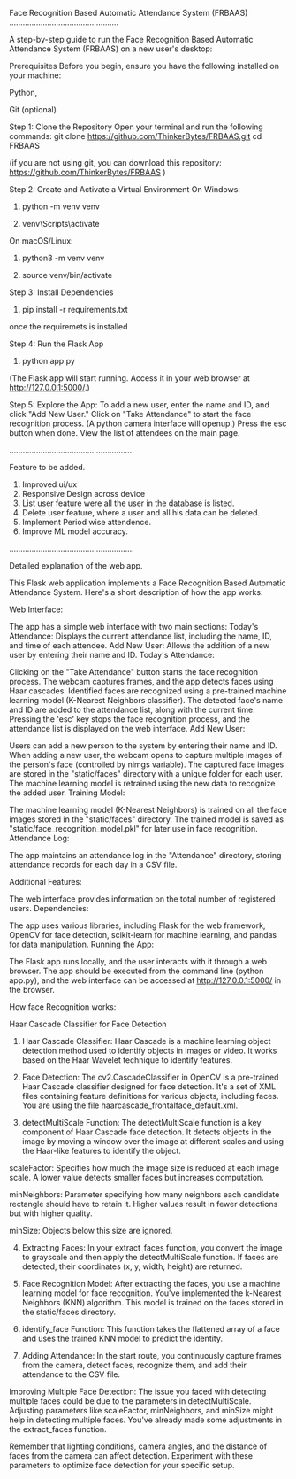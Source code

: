 Face Recognition Based Automatic Attendance System (FRBAAS)
.................................................

A step-by-step guide to run the Face Recognition Based Automatic Attendance System (FRBAAS) on a new user's desktop:

Prerequisites
Before you begin, ensure you have the following installed on your machine:

Python,

Git (optional)

Step 1: Clone the Repository
Open your terminal and run the following commands:
git clone https://github.com/ThinkerBytes/FRBAAS.git
cd FRBAAS

(if you are not using git, you can download this repository: https://github.com/ThinkerBytes/FRBAAS
)

Step 2: Create and Activate a Virtual Environment
On Windows:

1. python -m venv venv

2. venv\Scripts\activate

On macOS/Linux:

1. python3 -m venv venv

2. source venv/bin/activate

Step 3: Install Dependencies

1. pip install -r requirements.txt

once the requiremets is installed

Step 4: Run the Flask App

1. python app.py

(The Flask app will start running. Access it in your web browser at http://127.0.0.1:5000/.)

Step 5: Explore the App:
To add a new user, enter the name and ID, and click "Add New User."
Click on "Take Attendance" to start the face recognition process.
(A python camera interface will openup.)
Press the esc button when done.
View the list of attendees on the main page.

.......................................................

Feature to be added.
1. Improved ui/ux
2. Responsive Design across device
3. List user feature were all the user in the database is listed.
4. Delete user feature, where a user and all his data can be deleted.
5. Implement Period wise attendence.
6. Improve ML model accuracy.


........................................................

Detailed explanation of the web app.


This Flask web application implements a Face Recognition Based Automatic Attendance System. Here's a short description of how the app works:

Web Interface:

The app has a simple web interface with two main sections:
Today's Attendance: Displays the current attendance list, including the name, ID, and time of each attendee.
Add New User: Allows the addition of a new user by entering their name and ID.
Today's Attendance:

Clicking on the "Take Attendance" button starts the face recognition process.
The webcam captures frames, and the app detects faces using Haar cascades.
Identified faces are recognized using a pre-trained machine learning model (K-Nearest Neighbors classifier).
The detected face's name and ID are added to the attendance list, along with the current time.
Pressing the 'esc' key stops the face recognition process, and the attendance list is displayed on the web interface.
Add New User:

Users can add a new person to the system by entering their name and ID.
When adding a new user, the webcam opens to capture multiple images of the person's face (controlled by nimgs variable).
The captured face images are stored in the "static/faces" directory with a unique folder for each user.
The machine learning model is retrained using the new data to recognize the added user.
Training Model:

The machine learning model (K-Nearest Neighbors) is trained on all the face images stored in the "static/faces" directory.
The trained model is saved as "static/face_recognition_model.pkl" for later use in face recognition.
Attendance Log:

The app maintains an attendance log in the "Attendance" directory, storing attendance records for each day in a CSV file.

Additional Features:

The web interface provides information on the total number of registered users.
Dependencies:

The app uses various libraries, including Flask for the web framework, OpenCV for face detection, scikit-learn for machine learning, and pandas for data manipulation.
Running the App:

The Flask app runs locally, and the user interacts with it through a web browser.
The app should be executed from the command line (python app.py), and the web interface can be accessed at http://127.0.0.1:5000/ in the browser.




How face Recognition works:

Haar Cascade Classifier for Face Detection
1. Haar Cascade Classifier:
Haar Cascade is a machine learning object detection method used to identify objects in images or video. It works based on the Haar Wavelet technique to identify features.

2. Face Detection:
The cv2.CascadeClassifier in OpenCV is a pre-trained Haar Cascade classifier designed for face detection. It's a set of XML files containing feature definitions for various objects, including faces. You are using the file haarcascade_frontalface_default.xml.

3. detectMultiScale Function:
The detectMultiScale function is a key component of Haar Cascade face detection. It detects objects in the image by moving a window over the image at different scales and using the Haar-like features to identify the object.

scaleFactor: Specifies how much the image size is reduced at each image scale. A lower value detects smaller faces but increases computation.

minNeighbors: Parameter specifying how many neighbors each candidate rectangle should have to retain it. Higher values result in fewer detections but with higher quality.

minSize: Objects below this size are ignored.

4. Extracting Faces:
In your extract_faces function, you convert the image to grayscale and then apply the detectMultiScale function. If faces are detected, their coordinates (x, y, width, height) are returned.

5. Face Recognition Model:
After extracting the faces, you use a machine learning model for face recognition. You've implemented the k-Nearest Neighbors (KNN) algorithm. This model is trained on the faces stored in the static/faces directory.

6. identify_face Function:
This function takes the flattened array of a face and uses the trained KNN model to predict the identity.

7. Adding Attendance:
In the start route, you continuously capture frames from the camera, detect faces, recognize them, and add their attendance to the CSV file.

Improving Multiple Face Detection:
The issue you faced with detecting multiple faces could be due to the parameters in detectMultiScale. Adjusting parameters like scaleFactor, minNeighbors, and minSize might help in detecting multiple faces. You've already made some adjustments in the extract_faces function.

Remember that lighting conditions, camera angles, and the distance of faces from the camera can affect detection. Experiment with these parameters to optimize face detection for your specific setup.


